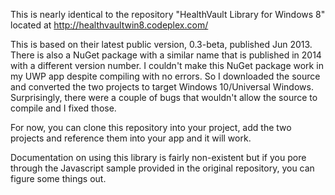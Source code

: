This is nearly identical to the repository "HealthVault Library for Windows 8" located at http://healthvaultwin8.codeplex.com/

This is based on their latest public version, 0.3-beta, published Jun 2013.  There is also a NuGet package with a similar name that is
published in 2014 with a different version number.  I couldn't make this NuGet package work in my UWP app despite compiling with no errors.
So I downloaded the source and converted the two projects to target Windows 10/Universal Windows.  Surprisingly, there were a couple of 
bugs that wouldn't allow the source to compile and I fixed those.

For now, you can clone this repository into your project, add the two projects and reference them into your app and it will work.

Documentation on using this library is fairly non-existent but if you pore through the Javascript sample provided in the original
repository, you can figure some things out.  
